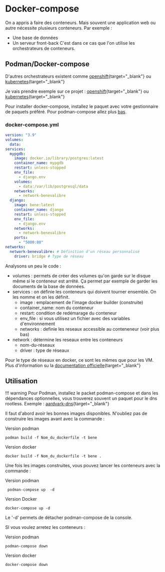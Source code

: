 # Docker-compose

On a appris à faire des conteneurs. Mais souvent une application web ou autre nécessite plusieurs conteneurs.
Par exemple :

- Une base de données
- Un serveur front-back
C'est dans ce cas que l'on utilise les orchestrateurs de conteneurs.

## Podman/Docker-compose

D'autres orchestrateurs existent comme [openshift](https://www.redhat.com/fr/technologies/cloud-computing/openshift){target="_blank"} ou [kubernetes](https://kubernetes.io/){target="_blank"}

Je vais prendre exemple sur ce projet : [openshift](https://www.redhat.com/fr/technologies/cloud-computing/openshift){target="_blank"} ou [kubernetes](https://kubernetes.io/){target="_blank"}

Pour installer docker-compose, installez le paquet avec votre gestionnaire de paquets préféré. Pour podman-compose allez plus [bas](#utilisation).

### docker-compose.yml

```yaml
version: "3.9"
volumes:
  data: 
services:
  mypgdb:
    image: docker.io/library/postgres:latest
    container_name: mypgdb
    restart: unless-stopped
    env_file:
      - django.env
    volumes:
      - data:/var/lib/postgresql/data
    networks:
      - network-benevalibre
  django:
    image: bene:latest
    container_name: django
    restart: unless-stopped
    env_file:
      - django.env
    networks:
      - network-benevalibre
    ports:
      - "5000:80"
networks:
  network-benevalibre: # Définition d'un réseau personnalisé
    driver: bridge # Type de réseau
```

Analysons un peu le code :

- volumes : permets de créer des volumes qu'on garde sur le disque même si le conteneur est arrêté. Ça permet par exemple de garder les documents de la base de données.
- services : on définie les conteneurs qui doivent tourner ensemble. On les nomme et on les définit.
  - image : emplacement de l'image docker builder (construite)
  - container_name: nom du conteneur
  - restart: condition de redémarage du conteneur
  - env_file : si vous utilisez un fichier avec des variables d'environnement
  - networks : definie les reseaux accessible au conteneneur (voir plus bas)
- network : détermine les reseaux entre les conteneurs
  - nom-du-réseaux
  - driver :  type de réseaux

Pour le type de réseaux en docker, ce sont les mêmes que pour les VM.
Plus d'information su la [documentation officielle](https://docs.docker.com/compose/how-tos/networking/){target="_blank"}

## Utilisation

!!! warning
    Pour Podman, installez le packet podman-compose et dans les dépendances optionnelles, vous trouverez souvent un paquet pour le dns rootless.
    Exemple : [aardvark-dns](https://github.com/containers/aardvark-dns){target="_blank"}

Il faut d'abord avoir les bonnes images disponibles. N'oubliez pas de construire les images avant avec la commande :

Version podman

```shell
podman build -f Nom_du_dockerfile -t bene
```

Version docker

```shell
docker build -f Nom_du_dockerfile -t bene .
```

Une fois les images construites, vous pouvez lancer les conteneurs avec la commande :

Version podman

```shell
 podman-compose up  -d
```

Version Docker

```shell
docker-compose up -d
```

Le '-d' permets de détacher podman-compose de la console.

SI vous voulez arretez les conteneurs :

Version podman

```shell
podman-compose down
```

Version docker

```shell
docker-compose down
```
